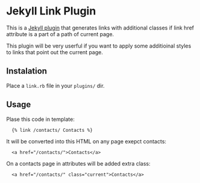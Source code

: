 Jekyll Link Plugin
===========

This is a [Jekyll plugin](https://github.com/mojombo/jekyll/wiki/Plugins) that generates 
links with additional classes if link href attribute is a part of a path of current page.

This plugin will be very userful if you want to apply some additioinal styles to links 
that point out the current page.


Instalation
-----------

Place a `link.rb` file in your `plugins/` dir.

Usage
-----------

Plase this code in template:

```
  {% link /contacts/ Contacts %}
```

It will be converted into this HTML on any page exepct contacts:

```
  <a href="/contacts/">Contacts</a>
```

On a contacts page in attributes will be added extra class:

```
  <a href="/contacts/" class="current">Contacts</a>
```
